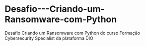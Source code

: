 # Desafio---Criando-um-Ransomware-com-Python
Desafio Criando um Ransomware com Python do curso Formação Cybersecurity Specialist da plataforma DIO
